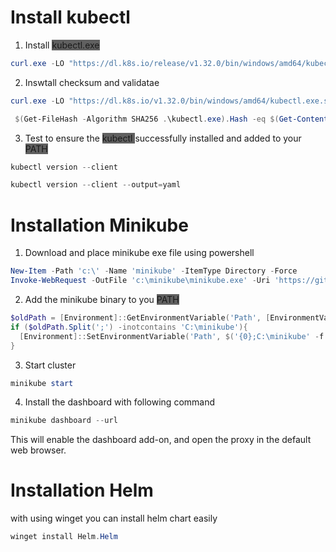 
# Install kubectl

1. Install <span style="background-color:rgb(96, 96, 96)"> kubectl.exe </span>
```powershell
curl.exe -LO "https://dl.k8s.io/release/v1.32.0/bin/windows/amd64/kubectl.exe"
```

2. Inswtall checksum and validatae
```powershell
curl.exe -LO "https://dl.k8s.io/v1.32.0/bin/windows/amd64/kubectl.exe.sha256"
```
```powershell
 $(Get-FileHash -Algorithm SHA256 .\kubectl.exe).Hash -eq $(Get-Content .\kubectl.exe.sha256)
```

3. Test to ensure the <span style="background-color:rgb(96, 96, 96)">kubectl </span> successfully installed and added to your <span style="background-color:rgb(96, 96, 96)">PATH </span>

```powershell
kubectl version --client
```

```powershell
kubectl version --client --output=yaml
```
# Installation Minikube

1. Download and place minikube exe file using powershell

```powershell
New-Item -Path 'c:\' -Name 'minikube' -ItemType Directory -Force
Invoke-WebRequest -OutFile 'c:\minikube\minikube.exe' -Uri 'https://github.com/kubernetes/minikube/releases/latest/download/minikube-windows-amd64.exe' -UseBasicParsing
```

2. Add the minikube binary to you <span style="background-color:rgb(96, 96, 96)">PATH </span>

```powershell
$oldPath = [Environment]::GetEnvironmentVariable('Path', [EnvironmentVariableTarget]::Machine)
if ($oldPath.Split(';') -inotcontains 'C:\minikube'){
  [Environment]::SetEnvironmentVariable('Path', $('{0};C:\minikube' -f $oldPath), [EnvironmentVariableTarget]::Machine)
}

```

3. Start cluster

```powershell
minikube start
```

4. Install the dashboard with following command 

```powershell
minikube dashboard --url
```
This will enable the dashboard add-on, and open the proxy in the default web browser.
# Installation Helm

with using winget you can install helm chart  easily 

```powershell
winget install Helm.Helm
```

